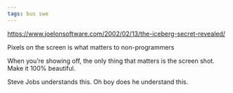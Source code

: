 ```yaml
---
tags: bus swe
---
```


<https://www.joelonsoftware.com/2002/02/13/the-iceberg-secret-revealed/>

Pixels on the screen is what matters to non-programmers 

When you’re showing off, the only thing that matters is the screen shot. Make it 100% beautiful.

Steve Jobs understands this. Oh boy does he understand this. 